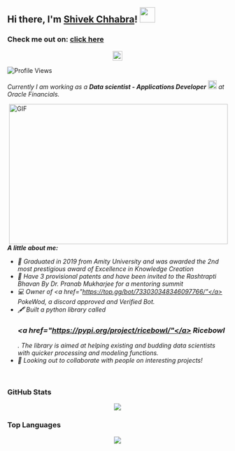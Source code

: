 ## Hi there, I'm [Shivek Chhabra](https://www.shivekchhabra.com/)! <img src="https://raw.githubusercontent.com/TheDudeThatCode/TheDudeThatCode/master/Assets/Hi.gif" width=35 height=35> 

<h3>Check me out on: <a href="https://www.shivekchhabra.com/"</a> click here</h3>

<p align="center">
      <a href="https://in.linkedin.com/in/shivek-chhabra-204a25110">
        <img align="center" alt="Mandar's LinkedIn profile" width="22px" src="https://cdn.jsdelivr.net/npm/simple-icons@v3/icons/linkedin.svg"/>
      </a>
 	</p>

![Profile Views](https://komarev.com/ghpvc/?username=shivekchhabra&style=flat-square)


<p>
  <em>
    Currently I am working as a <b>Data scientist - Applications Developer</b> <img src="https://raw.githubusercontent.com/TheDudeThatCode/TheDudeThatCode/master/Assets/Medal.gif" width=20 height=20> at Oracle Financials.
  </em>
 </p>

<img align="right" alt="GIF" src="https://github.com/abhisheknaiidu/abhisheknaiidu/blob/master/code.gif?raw=true" width="500" height="320" />

<em>
  
**A little about me:**

- 👨 Graduated in 2019 from Amity University and was awarded the 2nd most prestigious award of Excellence in Knowledge Creation
- 💼 Have 3 provisional patents and have been invited to the Rashtrapti Bhavan By Dr. Pranab Mukharjee for a mentoring summit
- 💻 Owner of <a href="https://top.gg/bot/733030348346097766/"</a> PokeWod, a discord approved and Verified Bot.
- 🖋️ Built a python library called <h3><a href="https://pypi.org/project/ricebowl/"</a> Ricebowl</h3>. The library is aimed at helping existing and budding data scientists with quicker processing and modeling functions.
- 💬 Looking out to collaborate with people on interesting projects!
<br/> 
</em>

### GitHub Stats
<p align="center">
  <a href = "https://github.com/shivekchhabra">
<img src="https://github-readme-stats-aj8vj7k8x.vercel.app/api?username=shivekchhabra&show_icons=true&title_color=ffc857&icon_color=8ac926&text_color=daf7dc&bg_color=151515&count_private=true&include_all_commits=true">
  </a>
 </p>
 
### Top Languages

<p align="center">
<a href = "https://github.com/shivekchhabra">
  <img src="https://github-readme-stats-aj8vj7k8x.vercel.app/api/top-langs/?username=shivekchhabra&layout=compact&title_color=ffc857&icon_color=8ac926&text_color=daf7dc&bg_color=151515&card_width=400">
</a>
</p>
